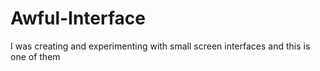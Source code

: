 # Awful-Interface
I was creating and experimenting with small screen interfaces and this is one of them
